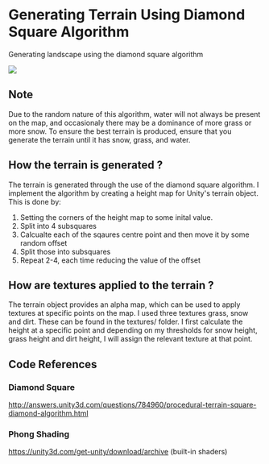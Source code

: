 # Generating Terrain Using Diamond Square Algorithm

Generating landscape using the diamond square algorithm

![](http://i.imgur.com/RCGyEND.gif)

## Note
Due to the random nature of this algorithm, water will not always be present on the map, and occasionaly there may be a dominance of more grass or more snow. To ensure the best terrain is produced, ensure that you generate the terrain until it has snow, grass, and water.

## How the terrain is generated ?
The terrain is generated through the use of the diamond square algorithm. I implement the algorithm by creating a height map for Unity's terrain object. This is done by:

1. Setting the corners of the height map to some inital value. 
2. Split into 4 subsquares
3. Calcualte each of the sqaures centre point and then move it by some random offset
4. Split those into subsquares
5. Repeat 2-4, each time reducing the value of the offset

## How are textures applied to the terrain ?
The terrain object provides an alpha map, which can be used to apply textures at specific points on the map.
I used three textures grass, snow and dirt. These can be found in the textures/ folder.
I first calculate the height at a specific point and depending on my thresholds for snow height, grass height and dirt height, I will assign the relevant texture at that point.

## Code References
### Diamond Square
http://answers.unity3d.com/questions/784960/procedural-terrain-square-diamond-algorithm.html
### Phong Shading
https://unity3d.com/get-unity/download/archive (built-in shaders)
